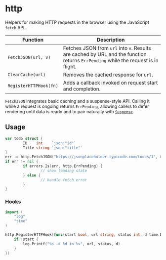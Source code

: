 # http

Helpers for making HTTP requests in the browser using the JavaScript `fetch` API.

| Function | Description |
| --- | --- |
| `FetchJSON(url, v)` | Fetches JSON from `url` into `v`. Results are cached by URL and the function returns `ErrPending` while the request is in flight. |
| `ClearCache(url)` | Removes the cached response for `url`. |
| `RegisterHTTPHook(fn)` | Adds a callback invoked on request start and completion. |

`FetchJSON` integrates basic caching and a suspense-style API. Calling it while a request is ongoing returns `ErrPending`, allowing callers to defer rendering until data is ready and to pair naturally with [`Suspense`](core#suspense).

## Usage

```go
var todo struct {
        ID    int    `json:"id"`
        Title string `json:"title"`
}
err := http.FetchJSON("https://jsonplaceholder.typicode.com/todos/1", &todo)
if err != nil {
        if errors.Is(err, http.ErrPending) {
                // show loading state
        } else {
                // handle fetch error
        }
}
```

### Hooks

```go
import (
    "log"
    "time"
)

http.RegisterHTTPHook(func(start bool, url string, status int, d time.Duration) {
    if !start {
        log.Printf("%s -> %d in %v", url, status, d)
    }
})
```
